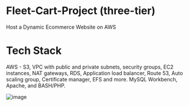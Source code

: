 # Fleet-Cart-Project (three-tier)
Host a Dynamic Ecommerce Website on AWS

# Tech Stack
AWS - S3, VPC with public and private subnets, security groups, EC2 instances, NAT gateways, RDS, Application load balancer, Route 53, Auto scaling group, Certificate manager, EFS and more.
MySQL Workbench, Apache, and BASH/PHP.

![image](https://github.com/e-miguel/Fleet-Cart-Project/assets/134418850/862fa1f2-97c9-41e0-9fed-457f99370d48)
